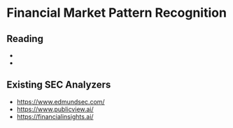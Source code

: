 # Financial Market Pattern Recognition

## Reading

- 
-

## Existing SEC Analyzers

- https://www.edmundsec.com/
- https://www.publicview.ai/
- https://financialinsights.ai/
